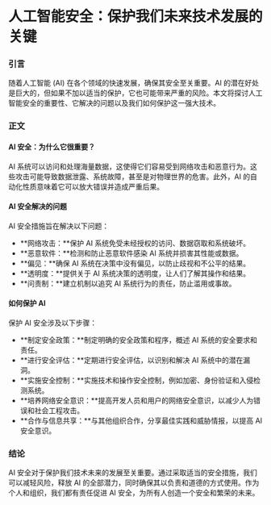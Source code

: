 # 人工智能安全：保护我们未来技术发展的关键

### 引言

随着人工智能 (AI) 在各个领域的快速发展，确保其安全至关重要。AI 的潜在好处是巨大的，但如果不加以适当的保护，它也可能带来严重的风险。本文将探讨人工智能安全的重要性、它解决的问题以及我们如何保护这一强大技术。

### 正文

#### AI 安全：为什么它很重要？

AI 系统可以访问和处理海量数据，这使得它们容易受到网络攻击和恶意行为。这些攻击可能导致数据泄露、系统故障，甚至是对物理世界的危害。此外，AI 的自动化性质意味着它可以放大错误并造成严重后果。

#### AI 安全解决的问题

AI 安全措施旨在解决以下问题：

- **网络攻击：**保护 AI 系统免受未经授权的访问、数据窃取和系统破坏。
- **恶意软件：**检测和防止恶意软件感染 AI 系统并损害其性能或数据。
- **偏见：**确保 AI 系统在决策中没有偏见，以防止歧视和不公平的结果。
- **透明度：**提供关于 AI 系统决策的透明度，让人们了解其操作和结果。
- **问责制：**建立机制以追究 AI 系统行为的责任，防止滥用或事故。

#### 如何保护 AI

保护 AI 安全涉及以下步骤：

- **制定安全政策：**制定明确的安全政策和程序，概述 AI 系统的安全要求和责任。
- **进行安全评估：**定期进行安全评估，以识别和解决 AI 系统中的潜在漏洞。
- **实施安全控制：**实施技术和操作安全控制，例如加密、身份验证和入侵检测系统。
- **培养网络安全意识：**提高开发人员和用户的网络安全意识，以减少人为错误和社会工程攻击。
- **合作与信息共享：**与其他组织合作，分享最佳实践和威胁情报，以提高 AI 安全意识。

### 结论

AI 安全对于保护我们技术未来的发展至关重要。通过采取适当的安全措施，我们可以减轻风险，释放 AI 的全部潜力，同时确保其以负责和道德的方式使用。作为个人和组织，我们都有责任促进 AI 安全，为所有人创造一个安全和繁荣的未来。
